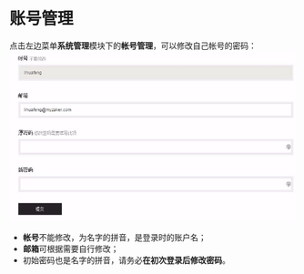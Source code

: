 # 账号管理

点击左边菜单**系统管理**模块下的**帐号管理**，可以修改自己帐号的密码：
![](2-1.png)

- **帐号**不能修改，为名字的拼音，是登录时的账户名；
- **邮箱**可根据需要自行修改；
- 初始密码也是名字的拼音，请务必**在初次登录后修改密码**。
